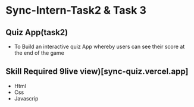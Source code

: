 # Sync-Intern-Task2 & Task 3
## Quiz App(task2)
* To Build an interactive quiz App whereby users can see their score at the end of the game
## Skill Required 9live view)[sync-quiz.vercel.app]
* Html
* Css
* Javascrip


